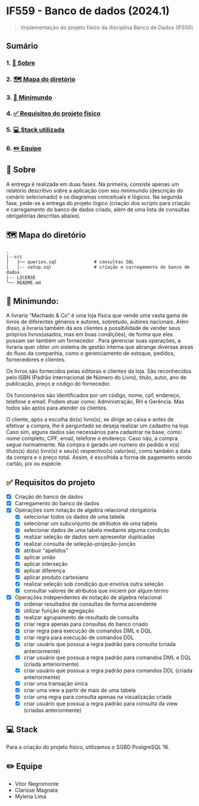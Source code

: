 # IF559 - Banco de dados (2024.1)
> Implementação do projeto físico da disciplina Banco de Dados (IF559)

## Sumário
### 1. [🌱 Sobre](#-sobre)
### 2. [🗺️ Mapa do diretório](#-mapa-do-diretório)
### 3. [📖 Minimundo](#-minimundo)
### 4. [✅ Requisitos do projeto físico](#-requisitos-do-projeto)
### 5. [💻 Stack utilizada](#-stack)
### 6. [✏️ Equipe](#-equipe)

## 🌱 Sobre
A entrega é realizada em duas fases. Na primeira, consiste apenas um relatório descritivo sobre a aplicação com seu minimundo (descrição do cenário selecionado) e os diagramas conceituais e lógicos. Na segunda fase, pede-se a entrega do projeto lógico (criação dos scripts para criação e carregamento do banco de dados criado, além de uma lista de consultas obrigatórias descritas abaixo).

## 🗺️ Mapa do diretório
```
.
|--src
│   ├── queries.sql              # consultas SQL
│   |-- setup.sql                # criação e carregamento do banco de dados
|-- LICENSE
└── README.md
```

## 📖 Minimundo:
A livraria “Machado & Co” é uma loja física que vende uma vasta gama de livros de diferentes gêneros e autores, sobretudo, autores nacionais. Além disso, a livraria também dá aos clientes a possibilidade de vender seus próprios livros(usados, mas em boas condições), de forma que eles possam ser também um fornecedor . Para gerenciar suas operações, a livraria quer obter um sistema de gestão interna que abrange diversas áreas do fluxo da companhia, como o gerenciamento de estoque, pedidos, fornecedores e clientes.

Os livros são fornecidos pelas editoras e clientes da loja. São reconhecidos pelo ISBN (Padrão Internacional de Número do Livro), título, autor, ano de publicação, preço e código do fornecedor.

Os funcionários são identificados por um código, nome, cpf, endereço, telefone e email. Podem atuar como: Administração, RH e Gerência. Mas todos são aptos para atender os clientes.

O cliente, após a escolha do(s) livro(s), se dirige ao caixa e antes de efetivar a compra, lhe é perguntado se deseja realizar um cadastro na loja. Caso sim, alguns dados são necessários para cadastrar na base, como: nome completo, CPF, email, telefone e endereço. Caso não, a compra segue normalmente. Na compra é gerado um número do pedido e o(s) título(s) do(s) livro(s) e seu(s) respectivo(s) valor(es), como também a data da compra e o preço total. Assim, é escolhida a forma de pagamento sendo cartão, pix ou espécie.


## ✅ Requisitos do projeto

- [x] Criação do banco de dados
- [x] Carregamento do banco de dados
- [x] Operações com notação de algebra relacional obrigatória
  - [x] selecionar todos os dados de uma tabela
  - [x] selecionar um subconjunto de atributos de uma tabela
  - [x] selecionar dados de uma tabela mediante alguma condição
  - [x] realizar seleção de dados sem apresentar duplicadas
  - [x] realizar consulta de seleção-projeção-junção
  - [x] atribuir “apelidos”
  - [x] aplicar união
  - [x] aplicar interseção
  - [x] aplicar diferença
  - [x] aplicar produto cartesiano
  - [x] realizar seleção sob condição que envolva outra seleção
  - [x] consultar valores de atributos que iniciem por algum termo

- [x] Operações independentes de notação de algebra relacional
  - [x] ordenar resultados de consultas de forma ascendente
  - [x] utilizar função de agregação
  - [x] realizar agrupamento de resultado de consulta
  - [x] criar regra apenas para consultas do banco criado
  - [x] criar regra para execução de comandos DML e DQL
  - [x] criar regra para execução de comandos DDL
  - [x] criar usuário que possua a regra padrão para consulta (criada anteriormente) 
  - [x] criar usuário que possua a regra padrão para comandos DML e DQL (criada anteriormente)
  - [x] criar usuário que possua a regra padrão para comandos DDL (criada anteriormente)
  - [x] criar uma transação única
  - [x] criar uma view a partir de mais de uma tabela
  - [x] criar uma regra para consulta apenas na visualização criada
  - [x] criar usuário que possua a regra padrão para consulta da view (criadas anteriormente)

## 💻 Stack
Para a criação do projeto físico, utilizamos o SGBD PostgreSQL 16.

## ✏️ Equipe

- Vitor Negromonte
- Clarisse Magnata
- Mylena Lima